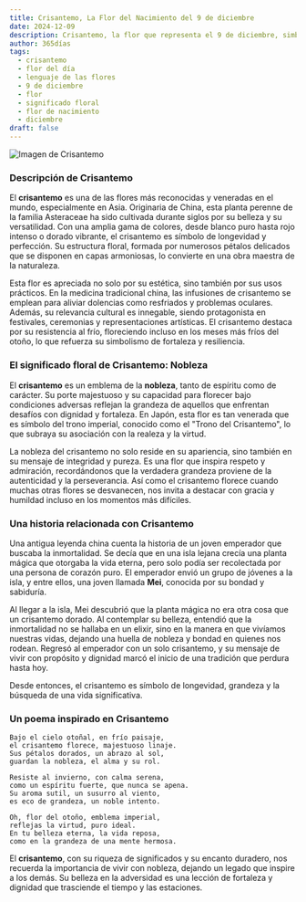 ```yaml
---
title: Crisantemo, La Flor del Nacimiento del 9 de diciembre
date: 2024-12-09
description: Crisantemo, la flor que representa el 9 de diciembre, simboliza Nobleza. Descubre su fascinante historia, significado en el lenguaje de las flores y una poesía que celebra su belleza.
author: 365días
tags:
  - crisantemo
  - flor del día
  - lenguaje de las flores
  - 9 de diciembre
  - flor
  - significado floral
  - flor de nacimiento
  - diciembre
draft: false
---
```



![Imagen de Crisantemo](https://cdn.pixabay.com/photo/2021/09/27/16/46/chrysanthemums-6661564_640.jpg#center)


### Descripción de Crisantemo

El **crisantemo** es una de las flores más reconocidas y veneradas en el mundo, especialmente en Asia. Originaria de China, esta planta perenne de la familia Asteraceae ha sido cultivada durante siglos por su belleza y su versatilidad. Con una amplia gama de colores, desde blanco puro hasta rojo intenso o dorado vibrante, el crisantemo es símbolo de longevidad y perfección. Su estructura floral, formada por numerosos pétalos delicados que se disponen en capas armoniosas, lo convierte en una obra maestra de la naturaleza.

Esta flor es apreciada no solo por su estética, sino también por sus usos prácticos. En la medicina tradicional china, las infusiones de crisantemo se emplean para aliviar dolencias como resfriados y problemas oculares. Además, su relevancia cultural es innegable, siendo protagonista en festivales, ceremonias y representaciones artísticas. El crisantemo destaca por su resistencia al frío, floreciendo incluso en los meses más fríos del otoño, lo que refuerza su simbolismo de fortaleza y resiliencia.

### El significado floral de Crisantemo: Nobleza

El **crisantemo** es un emblema de la **nobleza**, tanto de espíritu como de carácter. Su porte majestuoso y su capacidad para florecer bajo condiciones adversas reflejan la grandeza de aquellos que enfrentan desafíos con dignidad y fortaleza. En Japón, esta flor es tan venerada que es símbolo del trono imperial, conocido como el "Trono del Crisantemo", lo que subraya su asociación con la realeza y la virtud.

La nobleza del crisantemo no solo reside en su apariencia, sino también en su mensaje de integridad y pureza. Es una flor que inspira respeto y admiración, recordándonos que la verdadera grandeza proviene de la autenticidad y la perseverancia. Así como el crisantemo florece cuando muchas otras flores se desvanecen, nos invita a destacar con gracia y humildad incluso en los momentos más difíciles.

### Una historia relacionada con Crisantemo

Una antigua leyenda china cuenta la historia de un joven emperador que buscaba la inmortalidad. Se decía que en una isla lejana crecía una planta mágica que otorgaba la vida eterna, pero solo podía ser recolectada por una persona de corazón puro. El emperador envió un grupo de jóvenes a la isla, y entre ellos, una joven llamada **Mei**, conocida por su bondad y sabiduría.

Al llegar a la isla, Mei descubrió que la planta mágica no era otra cosa que un crisantemo dorado. Al contemplar su belleza, entendió que la inmortalidad no se hallaba en un elixir, sino en la manera en que vivíamos nuestras vidas, dejando una huella de nobleza y bondad en quienes nos rodean. Regresó al emperador con un solo crisantemo, y su mensaje de vivir con propósito y dignidad marcó el inicio de una tradición que perdura hasta hoy.

Desde entonces, el crisantemo es símbolo de longevidad, grandeza y la búsqueda de una vida significativa.

### Un poema inspirado en Crisantemo

```
Bajo el cielo otoñal, en frío paisaje,  
el crisantemo florece, majestuoso linaje.  
Sus pétalos dorados, un abrazo al sol,  
guardan la nobleza, el alma y su rol.

Resiste al invierno, con calma serena,  
como un espíritu fuerte, que nunca se apena.  
Su aroma sutil, un susurro al viento,  
es eco de grandeza, un noble intento.

Oh, flor del otoño, emblema imperial,  
reflejas la virtud, puro ideal.  
En tu belleza eterna, la vida reposa,  
como en la grandeza de una mente hermosa.
```

El **crisantemo**, con su riqueza de significados y su encanto duradero, nos recuerda la importancia de vivir con nobleza, dejando un legado que inspire a los demás. Su belleza en la adversidad es una lección de fortaleza y dignidad que trasciende el tiempo y las estaciones.


